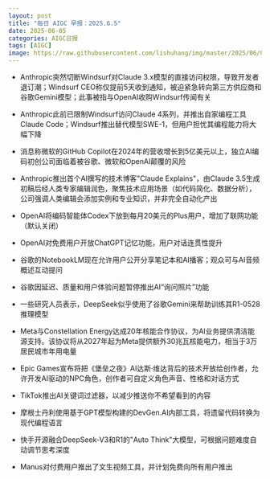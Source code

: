 ```yaml
---
layout: post
title: "每日 AIGC 早报：2025.6.5"
date: 2025-06-05
categories: AIGC日报
tags: [AIGC]
image: https://raw.githubusercontent.com/lishuhang/img/master/2025/06/0605-d.jpg
---
```


- Anthropic突然切断Windsurf对Claude 3.x模型的直接访问权限，导致开发者退订潮；Windsurf CEO称仅提前5天收到通知，被迫紧急转向第三方供应商和谷歌Gemini模型；此事被指与OpenAI收购Windsurf传闻有关

- Anthropic此前已限制Windsurf访问Claude 4系列，并推出自家编程工具Claude Code；Windsurf推出替代模型SWE-1，但用户担忧其编程能力将大幅下降

- 消息称微软的GitHub Copilot在2024年的营收增长到5亿美元以上，独立AI编码初创公司面临着被谷歌、微软和OpenAI颠覆的风险

- Anthropic推出首个AI撰写的技术博客"Claude Explains"，由Claude 3.5生成初稿后经人类专家编辑润色，聚焦技术应用场景（如代码简化、数据分析），公司强调人类编辑会添加实例和专业知识，并非完全自动化产出

- OpenAI将编码智能体Codex下放到每月20美元的Plus用户，增加了联网功能（默认关闭）

- OpenAI对免费用户开放ChatGPT记忆功能，用户对话连贯性提升

- 谷歌的NotebookLM现在允许用户公开分享笔记本和AI播客；观众可与AI音频概述互动提问

- 谷歌因延迟、质量和用户体验问题暂停推出AI“询问照片”功能

- 一些研究人员表示，DeepSeek似乎使用了谷歌Gemini来帮助训练其R1-0528推理模型

- Meta与Constellation Energy达成20年核能合作协议，为AI业务提供清洁能源支持。该协议将从2027年起为Meta提供额外30兆瓦核能电力，相当于3万居民城市年用电量

- Epic Games宣布将把《堡垒之夜》AI达斯·维达背后的技术开放给创作者，允许开发AI驱动的NPC角色，创作者可自定义角色声音、性格和对话方式

- TikTok推出AI关键词过滤器，以减少推送你不希望看到的内容

- 摩根士丹利使用基于GPT模型构建的DevGen.AI内部工具，将遗留代码转换为现代编程语言

- 快手开源融合DeepSeek-V3和R1的"Auto Think"大模型，可根据问题难度自动调节思考深度

- Manus对付费用户推出了文生视频工具，并计划免费向所有用户推出